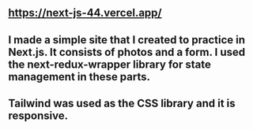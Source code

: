 ## https://next-js-44.vercel.app/

## I made a simple site that I created to practice in Next.js. It consists of photos and a form. I used the next-redux-wrapper library for state management in these parts.
## Tailwind was used as the CSS library and it is responsive.
